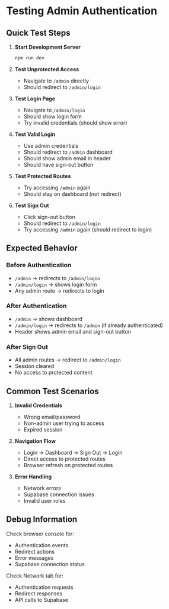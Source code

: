 # Testing Admin Authentication

## Quick Test Steps

1. **Start Development Server**
   ```bash
   npm run dev
   ```

2. **Test Unprotected Access**
   - Navigate to `/admin` directly
   - Should redirect to `/admin/login`

3. **Test Login Page**
   - Navigate to `/admin/login`
   - Should show login form
   - Try invalid credentials (should show error)

4. **Test Valid Login**
   - Use admin credentials
   - Should redirect to `/admin` dashboard
   - Should show admin email in header
   - Should have sign-out button

5. **Test Protected Routes**
   - Try accessing `/admin` again
   - Should stay on dashboard (not redirect)

6. **Test Sign Out**
   - Click sign-out button
   - Should redirect to `/admin/login`
   - Try accessing `/admin` again (should redirect to login)

## Expected Behavior

### Before Authentication
- `/admin` → redirects to `/admin/login`
- `/admin/login` → shows login form
- Any admin route → redirects to login

### After Authentication
- `/admin` → shows dashboard
- `/admin/login` → redirects to `/admin` (if already authenticated)
- Header shows admin email and sign-out button

### After Sign Out
- All admin routes → redirect to `/admin/login`
- Session cleared
- No access to protected content

## Common Test Scenarios

1. **Invalid Credentials**
   - Wrong email/password
   - Non-admin user trying to access
   - Expired session

2. **Navigation Flow**
   - Login → Dashboard → Sign Out → Login
   - Direct access to protected routes
   - Browser refresh on protected routes

3. **Error Handling**
   - Network errors
   - Supabase connection issues
   - Invalid user roles

## Debug Information

Check browser console for:
- Authentication events
- Redirect actions
- Error messages
- Supabase connection status

Check Network tab for:
- Authentication requests
- Redirect responses
- API calls to Supabase
